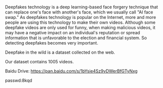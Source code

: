 Deepfakes technology is a deep learning-based face forgery technique that can replace one's face with another's face, which we usually call "AI face swap."
As deepfakes technology is popular on the Internet, more and more people are using this technology to make their own videos.
Although some deepfake videos are only used for funny, when making malicious videos, it may have a negative impact on an individual's reputation or spread information that is unfavorable to the election and financial system. So detecting deepfakes becomes very important.

Deepfake in the wild is a dataset collected on the web.

Our dataset contains 1005 videos.

Baidu Drive: https://pan.baidu.com/s/1bYsie4Sz9vDWerBfGTyNxg

passwd:8kqd